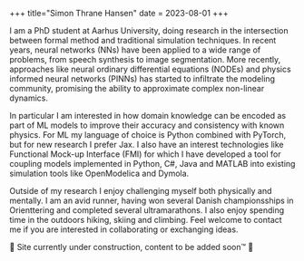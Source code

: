 +++ title="Simon Thrane Hansen" date = 2023-08-01 +++

I am a PhD student at Aarhus University, doing research in the intersection between formal method and traditional simulation techniques. 
In recent years, neural networks (NNs) have been applied to a wide range of problems, from speech synthesis to image segmentation. More recently, approaches like neural ordinary differential equations (NODEs) and physics informed neural networks (PINNs) has started to infiltrate the modeling community, promising the ability to approximate complex non-linear dynamics.

In particular I am interested in how domain knowledge can be encoded as part of ML models to improve their accuracy and consistency with known physics. For ML my language of choice is Python combined with PyTorch, but for new research I prefer Jax. I also have an interest technologies like Functional Mock-up Interface (FMI) for which I have developed a tool for coupling models implemented in Python, C#, Java and MATLAB into existing simulation tools like OpenModelica and Dymola.

Outside of my research I enjoy challenging myself both physically and mentally.
I am an avid runner, having won several Danish championsships in Orienttering and completed several ultramarathons. I also enjoy spending time in the outdoors hiking, skiing and climbing. Feel welcome to contact me if you are interested in collaborating or exchanging ideas.

🚧 Site currently under construction, content to be added soon™ 🚧
